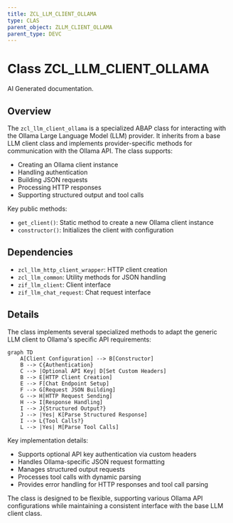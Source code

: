 ```yaml
---
title: ZCL_LLM_CLIENT_OLLAMA
type: CLAS
parent_object: ZLLM_CLIENT_OLLAMA
parent_type: DEVC
---
```


# Class ZCL_LLM_CLIENT_OLLAMA

AI Generated documentation.

## Overview

The `zcl_llm_client_ollama` is a specialized ABAP class for interacting with the Ollama Large Language Model (LLM) provider. It inherits from a base LLM client class and implements provider-specific methods for communication with the Ollama API. The class supports:

- Creating an Ollama client instance
- Handling authentication
- Building JSON requests
- Processing HTTP responses
- Supporting structured output and tool calls

Key public methods:

- `get_client()`: Static method to create a new Ollama client instance
- `constructor()`: Initializes the client with configuration

## Dependencies

- `zcl_llm_http_client_wrapper`: HTTP client creation
- `zcl_llm_common`: Utility methods for JSON handling
- `zif_llm_client`: Client interface
- `zif_llm_chat_request`: Chat request interface

## Details

The class implements several specialized methods to adapt the generic LLM client to Ollama's specific API requirements:

```mermaid
graph TD
    A[Client Configuration] --> B[Constructor]
    B --> C{Authentication}
    C --> |Optional API Key| D[Set Custom Headers]
    B --> E[HTTP Client Creation]
    E --> F[Chat Endpoint Setup]
    F --> G[Request JSON Building]
    G --> H[HTTP Request Sending]
    H --> I[Response Handling]
    I --> J{Structured Output?}
    J --> |Yes| K[Parse Structured Response]
    I --> L{Tool Calls?}
    L --> |Yes| M[Parse Tool Calls]
```

Key implementation details:

- Supports optional API key authentication via custom headers
- Handles Ollama-specific JSON request formatting
- Manages structured output requests
- Processes tool calls with dynamic parsing
- Provides error handling for HTTP responses and tool call parsing

The class is designed to be flexible, supporting various Ollama API configurations while maintaining a consistent interface with the base LLM client class.
